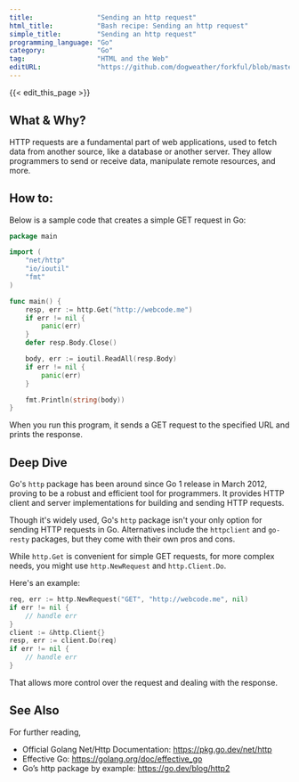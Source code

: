 ```yaml
---
title:                "Sending an http request"
html_title:           "Bash recipe: Sending an http request"
simple_title:         "Sending an http request"
programming_language: "Go"
category:             "Go"
tag:                  "HTML and the Web"
editURL:              "https://github.com/dogweather/forkful/blob/master/content/en/go/sending-an-http-request.md"
---
```


{{< edit_this_page >}}

## What & Why?

HTTP requests are a fundamental part of web applications, used to fetch data from another source, like a database or another server. They allow programmers to send or receive data, manipulate remote resources, and more.

## How to:

Below is a sample code that creates a simple GET request in Go:

```Go
package main

import (
	"net/http"
	"io/ioutil"
	"fmt"
)

func main() {
	resp, err := http.Get("http://webcode.me")
	if err != nil {
		panic(err)
	}
	defer resp.Body.Close()

	body, err := ioutil.ReadAll(resp.Body)
	if err != nil {
		panic(err)
	}

	fmt.Println(string(body))
}
```
When you run this program, it sends a GET request to the specified URL and prints the response. 

## Deep Dive

Go's `http` package has been around since Go 1 release in March 2012, proving to be a robust and efficient tool for programmers. It provides HTTP client and server implementations for building and sending HTTP requests.

Though it's widely used, Go's `http` package isn't your only option for sending HTTP requests in Go. Alternatives include the `httpclient` and `go-resty` packages, but they come with their own pros and cons. 

While `http.Get` is convenient for simple GET requests, for more complex needs, you might use `http.NewRequest` and `http.Client.Do`.

Here's an example:

```Go
req, err := http.NewRequest("GET", "http://webcode.me", nil)
if err != nil {
	// handle err
}
client := &http.Client{}
resp, err := client.Do(req)
if err != nil {
	// handle err
}
```

That allows more control over the request and dealing with the response.

## See Also

For further reading, 

- Official Golang Net/Http Documentation: https://pkg.go.dev/net/http
- Effective Go: https://golang.org/doc/effective_go
- Go’s http package by example: https://go.dev/blog/http2
